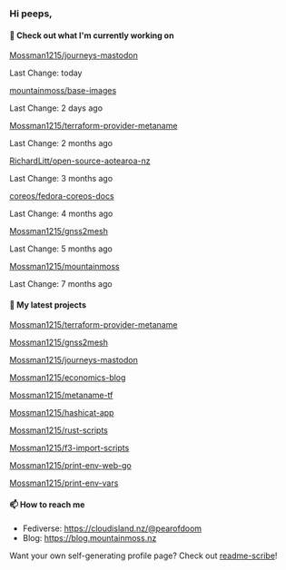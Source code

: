 ### Hi peeps,

#### 👷 Check out what I'm currently working on

[Mossman1215/journeys-mastodon](https://github.com/Mossman1215/journeys-mastodon)

Last Change: today


[mountainmoss/base-images](https://github.com/mountainmoss/base-images)

Last Change: 2 days ago


[Mossman1215/terraform-provider-metaname](https://github.com/Mossman1215/terraform-provider-metaname)

Last Change: 2 months ago


[RichardLitt/open-source-aotearoa-nz](https://github.com/RichardLitt/open-source-aotearoa-nz)

Last Change: 3 months ago


[coreos/fedora-coreos-docs](https://github.com/coreos/fedora-coreos-docs)

Last Change: 4 months ago


[Mossman1215/gnss2mesh](https://github.com/Mossman1215/gnss2mesh)

Last Change: 5 months ago


[Mossman1215/mountainmoss](https://github.com/Mossman1215/mountainmoss)

Last Change: 7 months ago



#### 🌱 My latest projects

[Mossman1215/terraform-provider-metaname](https://github.com/Mossman1215/terraform-provider-metaname)


[Mossman1215/gnss2mesh](https://github.com/Mossman1215/gnss2mesh)


[Mossman1215/journeys-mastodon](https://github.com/Mossman1215/journeys-mastodon)


[Mossman1215/economics-blog](https://github.com/Mossman1215/economics-blog)


[Mossman1215/metaname-tf](https://github.com/Mossman1215/metaname-tf)


[Mossman1215/hashicat-app](https://github.com/Mossman1215/hashicat-app)


[Mossman1215/rust-scripts](https://github.com/Mossman1215/rust-scripts)


[Mossman1215/f3-import-scripts](https://github.com/Mossman1215/f3-import-scripts)


[Mossman1215/print-env-web-go](https://github.com/Mossman1215/print-env-web-go)


[Mossman1215/print-env-vars](https://github.com/Mossman1215/print-env-vars)



#### 📫 How to reach me

- Fediverse: https://cloudisland.nz/@pearofdoom
- Blog: https://blog.mountainmoss.nz

Want your own self-generating profile page? Check out [readme-scribe](https://github.com/muesli/readme-scribe)!
